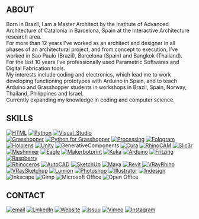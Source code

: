 ## ABOUT
Born in Brazil, I am a Master Architect by the Institute of Advanced Architecture of Catalonia in Barcelona, Spain at the Interactive Architecture research area.<br>
For more than 12 years I’ve worked as an architect and designer in all phases of an architectural project, and from concept to execution, I’ve worked in Sao Paulo (Brazil), Barcelona (Spain) and Bangkok (Thailand).<br>
For the last 10 years I’ve professionally used Parametric Softwares and Digital Fabrication tools.<br>
My interests include coding and electronics, which lead me to work developing functioning prototypes with Arduino in Spain, and to teach Arduino and Grasshopper students in workshops in Brazil, Spain, Norway, Thailand, Philippines and Israel.<br>
Currently expanding my knowledge in coding and computer science.<br>

## SKILLS
[![HTML](https://img.shields.io/badge/HTML-004649?style=for-the-badge&logo=html5&logoColor=white)](https://github.com/orion-campos/HTML)
[![Python](https://img.shields.io/badge/Python-004649?style=for-the-badge&logo=python&logoColor=white)](http://www.orioncampos.com/)
[![Visual_Studio](https://img.shields.io/badge/Visual_Studio-004649?style=for-the-badge&logo=visual%20studio&logoColor=white)](http://www.orioncampos.com/)
<br>
[![Grasshopper](https://img.shields.io/badge/Grasshopper%203D-00979D?style=for-the-badge&logo=rhinoceros&logoColor=white)](https://github.com/orion-campos/Grasshopper3D)
[![Python for Grasshopper](https://img.shields.io/badge/Python%20for%20Grasshopper-00979D?style=for-the-badge&logo=python&logoColor=white)](http://www.orioncampos.com/)
[![Processing](https://img.shields.io/badge/Processing-00979D?style=for-the-badge&logo=processingfoundation&logoColor=white)](https://github.com/orion-campos/Processing)
[![Fologram](https://img.shields.io/badge/Fologram-00979D?style=for-the-badge&logo=fologram&logoColor=white)](https://fologram.com/)
[![Hololens](https://img.shields.io/badge/Hololens-00979D?style=for-the-badge&logo=microsoft&logoColor=white)](https://www.microsoft.com/en-us/hololens)
[![Unity](https://img.shields.io/badge/Unity-00979D?style=for-the-badge&logo=unity&logoColor=white)](https://vimeo.com/orioncampos)
![GenerativeComponents](https://img.shields.io/badge/Generative%20Components-00979D?style=for-the-badge&logo=generative&logoColor=white)
[![Cura](https://img.shields.io/badge/Ultimaker%20Cura-00979D?style=for-the-badge&logo=Cura&logoColor=white)](https://ultimaker.com/software/ultimaker-cura)
[![RhinoCAM](https://img.shields.io/badge/RhinoCAM-00979D?style=for-the-badge&logo=rhinoceros&logoColor=white)](http://www.orioncampos.com/)
[![Slic3r](https://img.shields.io/badge/Slic3r-00979D?style=for-the-badge&logo=Slic3r&logoColor=white)](https://slic3r.org/)
[![Meshmixer](https://img.shields.io/badge/Autodesk%20Meshmixer-00979D?style=for-the-badge&logo=autodesk&logoColor=white)](https://www.meshmixer.com/)
[![Eagle](https://img.shields.io/badge/Eagle%20CAD-00979D?style=for-the-badge&logo=autodesk&logoColor=white)](https://github.com/orion-campos/Touch_Media)
[![Makerbotprint](https://img.shields.io/badge/MakerBot%20Print-00979D?style=for-the-badge&logo=MakerBot&logoColor=white)](http://www.orioncampos.com/)
[![Kuka](https://img.shields.io/badge/Kuka-00979D?style=for-the-badge&logo=kuka&logoColor=white)](http://www.orioncampos.com/)
[![Arduino](https://img.shields.io/badge/Arduino-00979D?style=for-the-badge&logo=arduino&logoColor=white)](https://github.com/orion-campos/Touch_Media)
[![Fritzing](https://img.shields.io/badge/Fritzing-00979D?style=for-the-badge&logo=Fritzing&logoColor=white)](https://github.com/orion-campos/Touch_Media)
[![Raspberry](https://img.shields.io/badge/Raspberry%20Pi-00979D?style=for-the-badge&logo=raspberrypi&logoColor=white)](http://www.orioncampos.com/)
<br>
[![Rhinoceros](https://img.shields.io/badge/Rhinoceros%203D-7A9E9F?style=for-the-badge&logo=rhinoceros&logoColor=white)](https://issuu.com/orioncampos)
[![AutoCAD](https://img.shields.io/badge/AutoCAD%202D-7A9E9F?style=for-the-badge&logo=autodesk&logoColor=white)](https://issuu.com/orioncampos)
[![SketchUp](https://img.shields.io/badge/SketchUp-7A9E9F?style=for-the-badge&logo=SketchUp&logoColor=white)](https://issuu.com/orioncampos)
[![Maya](https://img.shields.io/badge/Autodesk%20Maya-7A9E9F?style=for-the-badge&logo=autodesk&logoColor=white)](https://issuu.com/orioncampos)
[![Revit](https://img.shields.io/badge/Revit-7A9E9F?style=for-the-badge&logo=autodesk&logoColor=white)](https://issuu.com/orioncampos)
[![VRayRhino](https://img.shields.io/badge/VRay%20for%20Rhino-7A9E9F?style=for-the-badge&logo=rhinoceros&logoColor=white)](https://issuu.com/orioncampos)
[![VRaySketchup](https://img.shields.io/badge/VRay%20for%20Sketchup-7A9E9F?style=for-the-badge&logo=SketchUp&logoColor=white)](https://issuu.com/orioncampos)
[![Lumion](https://img.shields.io/badge/Lumion-7A9E9F?style=for-the-badge&logo=Lumion&logoColor=white)](https://issuu.com/orioncampos)
[![Photoshop](https://img.shields.io/badge/Adobe%20Photoshop-7A9E9F?style=for-the-badge&logo=adobephotoshop&logoColor=white)](https://issuu.com/orioncampos)
[![Illustrator](https://img.shields.io/badge/Adobe%20Illustrator-7A9E9F?style=for-the-badge&logo=adobeillustrator&logoColor=white)](https://issuu.com/orioncampos)
[![Indesign](https://img.shields.io/badge/Adobe%20InDesign-7A9E9F?style=for-the-badge&logo=adobeindesign&logoColor=white)](https://issuu.com/orioncampos)
![Inkscape](https://img.shields.io/badge/Inkscape-7A9E9F?style=for-the-badge&logo=Inkscape&logoColor=white)
![Gimp](https://img.shields.io/badge/gimp-7A9E9F?style=for-the-badge&logo=gimp&logoColor=white)
![Microsoft Office](https://img.shields.io/badge/Microsoft%20Office-7A9E9F?style=for-the-badge&logo=microsoftoffice&logoColor=white)
![Open Office](https://img.shields.io/badge/Open%20Office-7A9E9F?style=for-the-badge&logo=apacheopenoffice&logoColor=white)

## CONTACT
[![email](https://img.shields.io/badge/Email-FE5F55?style=for-the-badge&logo=protonmail&logoColor=white)](mailto:orioncampos@proton.me)
[![LinkedIn](https://img.shields.io/badge/LinkedIn-FE5F55?style=for-the-badge&logo=linkedin&logoColor=white)](https://www.linkedin.com/in/orioncampos/)
[![Website](https://img.shields.io/badge/Website-FE5F55?style=for-the-badge&logo=wordpress&logoColor=white)](http://www.orioncampos.com/)
[![Issuu](https://img.shields.io/badge/Issuu-FE5F55?style=for-the-badge&logo=issuu&logoColor=white)](https://issuu.com/orioncampos)
[![Vimeo](https://img.shields.io/badge/Vimeo-FE5F55?style=for-the-badge&logo=vimeo&logoColor=white)](https://vimeo.com/orioncampos)
[![Instagram](https://img.shields.io/badge/Instagram-FE5F55?style=for-the-badge&logo=instagram&logoColor=white)](https://www.instagram.com/orioncampos/)
